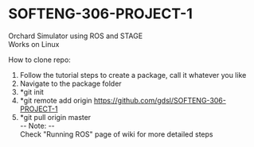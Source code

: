 # SOFTENG-306-PROJECT-1

Orchard Simulator using ROS and STAGE  
Works on Linux  
  
How to clone repo:  
1. Follow the tutorial steps to create a package, call it whatever you like  
2. Navigate to the package folder  
3. *git init  
4. *git remote add origin https://github.com/gdsl/SOFTENG-306-PROJECT-1  
5. *git pull origin master  
-- Note: --  
Check "Running ROS" page of wiki for more detailed steps
